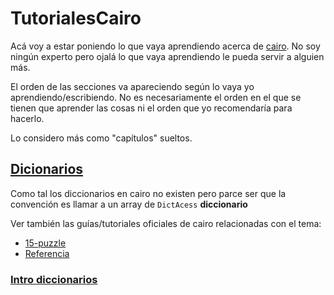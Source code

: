 # TutorialesCairo

Acá voy a estar poniendo lo que vaya aprendiendo acerca de [cairo](https://www.cairo-lang.org/).
No soy ningún experto pero ojalá lo que vaya aprendiendo le pueda servir a alguien más. 

El orden de las secciones va apareciendo según lo vaya yo aprendiendo/escribiendo. No es 
necesariamente el orden en el que se tienen que aprender las cosas ni el orden que yo recomendaría para hacerlo. 

Lo considero más como "capítulos" sueltos.



## [Dicionarios](https://github.com/cocoliso53/TutorialesCairo/tree/main/Diccionarios)

Como tal los diccionarios en cairo no existen pero parce ser que la convención es llamar a un 
array de `DictAcess` **diccionario**

Ver también las guías/tutoriales oficiales de cairo relacionadas con el tema: 
- [15-puzzle](https://www.cairo-lang.org/docs/hello_cairo/dict.html)
- [Referencia](https://www.cairo-lang.org/docs/reference/common_library.html#dict)

### [Intro diccionarios](https://github.com/cocoliso53/TutorialesCairo/blob/main/Diccionarios/Intro.md)
